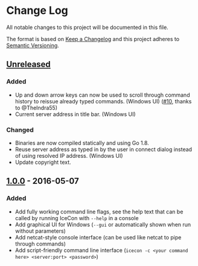 # Change Log
All notable changes to this project will be documented in this file.

The format is based on [Keep a Changelog](http://keepachangelog.com/)
and this project adheres to [Semantic Versioning](http://semver.org/).

## [Unreleased]
### Added
- Up and down arrow keys can now be used to scroll through command history to reissue already typed commands. (Windows UI) ([#10](https://github.com/icedream/icecon/pull/10), thanks to @TheIndra55)
- Current server address in title bar. (Windows UI)

### Changed
- Binaries are now compiled statically and using Go 1.8.
- Reuse server address as typed in by the user in connect dialog instead of using resolved IP address. (Windows UI)
- Update copyright text.

## [1.0.0] - 2016-05-07
### Added
- Add fully working command line flags, see the help text that can be called by running IceCon with `--help` in a console
- Add graphical UI for Windows (`--gui` or automatically shown when run without parameters)
- Add netcat-style console interface (can be used like netcat to pipe through commands)
- Add script-friendly command line interface (`icecon -c <your command here> <server:port> <password>`)

[Unreleased]: https://github.com/icedream/icecon/compare/v1.0.0...develop
[1.0.0]: https://github.com/icedream/icecon/releases/tag/v1.0.0

